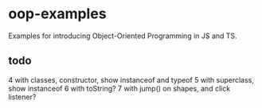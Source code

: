 # oop-examples

Examples for introducing Object-Oriented Programming in JS and TS.

## todo

4 with classes, constructor, show instanceof and typeof
5 with superclass, show instanceof
6 with toString?
7 with jump() on shapes, and click listener?
